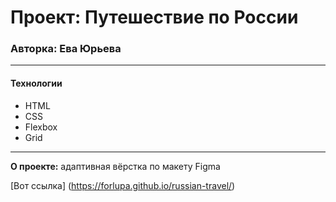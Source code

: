 # Проект: Путешествие по России

### Авторка: Ева Юрьева

------

#### Технологии

* HTML
* CSS
* Flexbox
* Grid

------

**О проекте:** адаптивная вёрстка по макету Figma

[Вот ссылка] (https://forlupa.github.io/russian-travel/)
